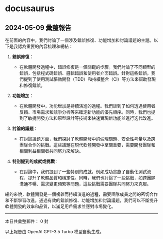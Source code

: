 # docusaurus

## 2024-05-09 彙整報告

在前面的內容中，我們討論了一個涉及錯誤修復、功能增加和討論議題的主題。以下是我認為重要的內容梳理和總結：



1. **錯誤修復**：

   - 在軟體開發過程中，錯誤修復是一個關鍵的步驟。我們討論了不同類型的錯誤，包括程式碼錯誤、邏輯錯誤和使用者介面錯誤。針對這些錯誤，我們提到了使用測試驅動開發（TDD）和持續整合（CI）等方法來幫助發現和修復錯誤。



2. **功能增加**：

   - 在軟體開發中，功能增加是持續演進的過程。我們談到了如何透過使用者反饋、市場需求和競爭分析等來確定新功能的優先順序。同時，我們也提到了敏捷開發方法和原型設計等技術來快速實現新功能並進行迭代改進。



3. **討論的議題**：

   - 在討論議題方面，我們探討了軟體開發中的倫理問題、安全性考量以及跨團隊合作的挑戰。這些議題在現代軟體開發中至關重要，需要開發團隊和相關利益相關者共同努力來解決。



4. **特別提到的成就或挑戰**：

   - 在討論中，我們提到了一些特別的成就，例如成功實施了自動化測試流程、提升了軟體品質和穩定性。同時，我們也討論了一些挑戰，如跨團隊溝通不暢、需求變更頻繁等問題，這些挑戰需要團隊共同努力來克服。



總的來說，軟體開發是一個複雜而持續演進的過程，需要團隊成員之間的密切合作和不斷學習改進。通過有效的錯誤修復、功能增加和討論議題，我們可以不斷提升軟體開發的效率和品質，以滿足用戶需求並應對市場變化。



---



本日共彙整郵件： 0 封



以上報告由 OpenAI GPT-3.5 Turbo 模型自動生成。